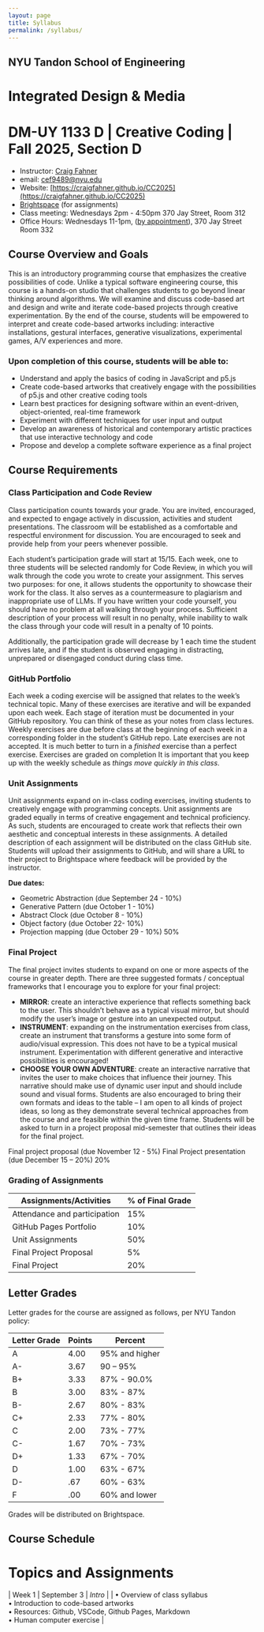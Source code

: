 ```yaml
---
layout: page
title: Syllabus
permalink: /syllabus/
---
```


## NYU Tandon School of Engineering

# Integrated Design & Media

# DM-UY 1133 D | Creative Coding | Fall 2025, Section D

- Instructor: [Craig Fahner](https://www.craigfahner.com)
- email: [cef9489@nyu.edu](mailto:cef9489@nyu.edu)
- Website: [https://craigfahner.github.io/CC2025](https://craigfahner.github.io/CC2025)
- [Brightspace](https://brightspace.nyu.edu/d2l/home/502947) (for assignments)
- Class meeting: Wednesdays 2pm - 4:50pm 370 Jay Street, Room 312
- Office Hours: Wednesdays 11-1pm, ([by appointment](https://calendar.app.google/yeX4dsHuj9bu7uB9A)), 370 Jay Street Room 332

## Course Overview and Goals

This is an introductory programming course that emphasizes the creative possibilities of code. Unlike a typical software engineering course, this course is a hands-on studio that challenges students to go beyond linear thinking around algorithms. We will examine and discuss code-based art and design and write and iterate code-based projects through creative experimentation. By the end of the course, students will be empowered to interpret and create code-based artworks including: interactive installations, gestural interfaces, generative visualizations, experimental games, A/V experiences and more.

### Upon completion of this course, students will be able to:

- Understand and apply the basics of coding in JavaScript and p5.js
- Create code-based artworks that creatively engage with the possibilities of p5.js and other creative coding tools
- Learn best practices for designing software within an event-driven, object-oriented, real-time framework
- Experiment with different techniques for user input and output
- Develop an awareness of historical and contemporary artistic practices that use interactive technology and code
- Propose and develop a complete software experience as a final project

## Course Requirements

### Class Participation and Code Review

Class participation counts towards your grade. You are invited, encouraged, and expected to engage actively in discussion, activities and student presentations. The classroom will be established as a comfortable and respectful environment for discussion. You are encouraged to seek and provide help from your peers whenever possible.

Each student’s participation grade will start at 15/15. Each week, one to three students will be selected randomly for Code Review, in which you will walk through the code you wrote to create your assignment. This serves two purposes: for one, it allows students the opportunity to showcase their work for the class. It also serves as a countermeasure to plagiarism and inappropriate use of LLMs. If you have written your code yourself, you should have no problem at all walking through your process. Sufficient description of your process will result in no penalty, while inability to walk the class through your code will result in a penalty of 10 points.

Additionally, the participation grade will decrease by 1 each time the student arrives late, and if the student is observed engaging in distracting, unprepared or disengaged conduct during class time.

### GitHub Portfolio

Each week a coding exercise will be assigned that relates to the week’s technical topic. Many of these exercises are iterative and will be expanded upon each week. Each stage of iteration must be documented in your GitHub repository. You can think of these as your notes from class lectures. Weekly exercises are due before class at the beginning of each week in a corresponding folder in the student’s GitHub repo. Late exercises are not accepted. It is much better to turn in a *finished* exercise than a perfect exercise. Exercises are graded on completion It is important that you keep up with the weekly schedule as *things move quickly in this class*. 

### Unit Assignments

Unit assignments expand on in-class coding exercises, inviting students to creatively engage with programming concepts. Unit assignments are graded equally in terms of creative engagement and technical proficiency. As such, students are encouraged to create work that reflects their own aesthetic and conceptual interests in these assignments. A detailed description of each assignment will be distributed on the class GitHub site. Students will upload their assignments to GitHub, and will share a URL to their project to Brightspace where feedback will be provided by the instructor.

**Due dates:**
- Geometric Abstraction (due September 24 - 10%)
- Generative Pattern (due October 1 - 10%)
- Abstract Clock (due October 8 - 10%)
- Object factory (due October 22- 10%)
- Projection mapping (due October 29 - 10%)	50%

### Final Project

The final project invites students to expand on one or more aspects of the course in greater depth. There are three suggested formats / conceptual frameworks that I encourage you to explore for your final project:
- **MIRROR**: create an interactive experience that reflects something back to the user. This shouldn’t behave as a typical visual mirror, but should modify the user’s image or gesture into an unexpected output.
- **INSTRUMENT**: expanding on the instrumentation exercises from class, create an instrument that transforms a gesture into some form of audio/visual expression. This does not have to be a typical musical instrument. Experimentation with different generative and interactive possibilities is encouraged!
- **CHOOSE YOUR OWN ADVENTURE**: create an interactive narrative that invites the user to make choices that influence their journey. This narrative should make use of dynamic user input and should include sound and visual forms.
Students are also encouraged to bring their own formats and ideas to the table – I am open to all kinds of project ideas, so long as they demonstrate several technical approaches from the course and are feasible within the given time frame. Students will be asked to turn in a project proposal mid-semester that outlines their ideas for the final project. 

Final project proposal (due November 12 - 5%)
Final Project presentation (due December 15 – 20%)	20%

### Grading of Assignments

| Assignments/Activities                                       | % of Final Grade |
| ------------------------------------------------------------ | ---------------- |
| Attendance and participation                                 | 15%              |
| GitHub Pages Portfolio                                       | 10%              |
| Unit Assignments                                             | 50%              |
| Final Project Proposal                                       | 5%               |
| Final Project                                                | 20%              |

## Letter Grades

Letter grades for the course are assigned as follows, per NYU Tandon policy:

| Letter Grade | Points | Percent |
| ------------ | ------ | ------- |
| A	| 4.00 | 95% and higher |
| A- | 3.67 | 90 – 95% |
| B+ | 3.33 | 87% - 90.0% |
| B	| 3.00 | 83% - 87% |
| B- | 2.67 | 80% - 83% |
| C+ | 2.33 | 77% - 80% |
| C	| 2.00 | 73% - 77% |
| C- | 1.67 | 70% - 73% |
| D+ | 1.33 | 67% - 70% |
| D	| 1.00 | 63% - 67% |
| D- | .67 | 60% - 63% |
| F	|.00 | 60% and lower |

Grades will be distributed on Brightspace.

## Course Schedule

# Topics and Assignments

| Week 1 | September 3 | *Intro* |
| •	Overview of class syllabus<br>•	Introduction to code-based artworks<br>•	Resources: Github, VSCode, Github Pages, Markdown<br>•	Human computer exercise |


